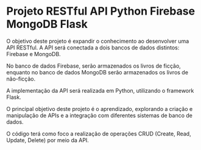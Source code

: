 # Projeto RESTful API Python Firebase MongoDB Flask

O objetivo deste projeto é expandir o conhecimento ao desenvolver uma API RESTful. A API será conectada a dois bancos de dados distintos: Firebase e MongoDB. 

No banco de dados Firebase, serão armazenados os livros de ficção, enquanto no banco de dados MongoDB serão armazenados os livros de não-ficção. 

A implementação da API será realizada em Python, utilizando o framework Flask. 

O principal objetivo deste projeto é o aprendizado, explorando a criação e manipulação de APIs e a integração com diferentes sistemas de banco de dados. 

O código terá como foco a realização de operações CRUD (Create, Read, Update, Delete) por meio da API.
